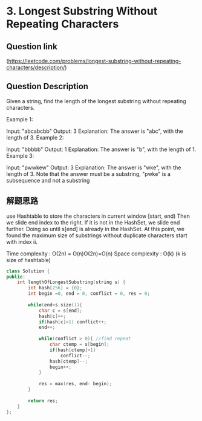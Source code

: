 # 3. Longest Substring Without Repeating Characters

## Question link
(https://leetcode.com/problems/longest-substring-without-repeating-characters/description/)

## Question Description
Given a string, find the length of the longest substring without repeating characters.

Example 1:

Input: "abcabcbb"
Output: 3 
Explanation: The answer is "abc", with the length of 3. 
Example 2:

Input: "bbbbb"
Output: 1
Explanation: The answer is "b", with the length of 1.
Example 3:

Input: "pwwkew"
Output: 3
Explanation: The answer is "wke", with the length of 3. 
             Note that the answer must be a substring, "pwke" is a subsequence and not a substring

## 解题思路

use Hashtable to store the characters in current window [start, end)
Then we slide end index to the right. If it is not in the HashSet, we slide end further. 
Doing so until s[end] is already in the HashSet. 
At this point, we found the maximum size of substrings without duplicate characters start with index ii.

Time complexity : O(2n) = O(n)O(2n)=O(n)
Space complexity : O(k) (k is size of hashtable)
```c++
class Solution {
public:
    int lengthOfLongestSubstring(string s) {
        int hash[256] = {0};
        int begin =0, end = 0, conflict = 0, res = 0;
        
        while(end<s.size()){
            char c = s[end];
            hash[c]++;
            if(hash[c]>1) conflict++;
            end++;
            
            while(conflict > 0){ //find repeat
                char ctemp = s[begin];
                if(hash[ctemp]>1)
                    conflict--;
                hash[ctemp]--;
                begin++;
            }
            
            res = max(res, end- begin);
        }
        
        return res;
    }
};
```